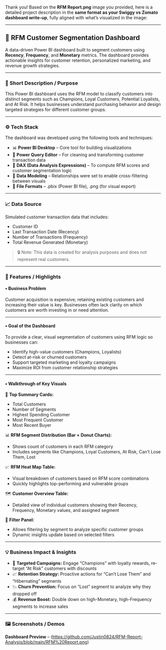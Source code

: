 Thank you! Based on the **RFM Report.png** image you provided, here is a detailed project description in the **same format as your Swiggy vs Zomato dashboard write-up**, fully aligned with what’s visualized in the image:

---

## 🧮 RFM Customer Segmentation Dashboard

A data-driven Power BI dashboard built to segment customers using **Recency**, **Frequency**, and **Monetary** metrics. The dashboard provides actionable insights for customer retention, personalized marketing, and revenue growth strategies.

---

### 📌 Short Description / Purpose

This Power BI dashboard uses the RFM model to classify customers into distinct segments such as Champions, Loyal Customers, Potential Loyalists, and At Risk. It helps businesses understand purchasing behavior and design targeted strategies for different customer groups.

---

### ⚙️ Tech Stack

The dashboard was developed using the following tools and techniques:

* 📊 **Power BI Desktop** – Core tool for building visualizations
* 📂 **Power Query Editor** – For cleaning and transforming customer transaction data
* 🧠 **DAX (Data Analysis Expressions)** – To compute RFM scores and customer segmentation logic
* 🧩 **Data Modeling** – Relationships were set to enable cross-filtering between visuals
* 📁 **File Formats** – .pbix (Power BI file), .png (for visual export)

---

### 📈 Data Source

Simulated customer transaction data that includes:

* Customer ID
* Last Transaction Date (Recency)
* Number of Transactions (Frequency)
* Total Revenue Generated (Monetary)

> 🔒 Note: This data is created for analysis purposes and does not represent real customers.

---

### 🌟 Features / Highlights

#### • Business Problem

Customer acquisition is expensive; retaining existing customers and increasing their value is key. Businesses often lack clarity on which customers are worth investing in or need attention.

---

#### • Goal of the Dashboard

To provide a clear, visual segmentation of customers using RFM logic so businesses can:

* Identify high-value customers (Champions, Loyalists)
* Detect at-risk or churned customers
* Support targeted marketing and loyalty campaigns
* Maximize ROI from customer relationship strategies

---

#### • Walkthrough of Key Visuals

🔢 **Top Summary Cards:**

* Total Customers
* Number of Segments
* Highest Spending Customer
* Most Frequent Customer
* Most Recent Buyer

📊 **RFM Segment Distribution (Bar + Donut Charts):**

* Shows count of customers in each RFM category
* Includes segments like Champions, Loyal Customers, At Risk, Can’t Lose Them, Lost

📈 **RFM Heat Map Table:**

* Visual breakdown of customers based on RFM score combinations
* Quickly highlights top-performing and vulnerable groups

🗺️ **Customer Overview Table:**

* Detailed view of individual customers showing their Recency, Frequency, Monetary values, and assigned segment

🎯 **Filter Panel:**

* Allows filtering by segment to analyze specific customer groups
* Dynamic insights update based on selected filters

---

### 💡 Business Impact & Insights

* 🎯 **Targeted Campaigns:** Engage “Champions” with loyalty rewards, re-target “At Risk” customers with discounts
* 📈 **Retention Strategy:** Proactive actions for “Can’t Lose Them” and “Hibernating” segments
* 📉 **Churn Prevention:** Focus on “Lost” segment to analyze why they dropped off
* 💰 **Revenue Boost:** Double down on high-Monetary, high-Frequency segments to increase sales

---

### 🖼️ Screenshots / Demos

**Dashboard Preview** – 
(https://github.com/Justin0824/RFM-Report-Analysis/blob/main/RFM%20Report.png)


